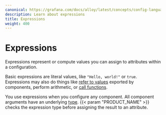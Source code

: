 ```yaml
---
canonical: https://grafana.com/docs/alloy/latest/concepts/config-language/expressions/
description: Learn about expressions
title: Expressions
weight: 400
---
```


# Expressions

Expressions represent or compute values you can assign to attributes within a configuration.

Basic expressions are literal values, like `"Hello, world!"` or `true`.
Expressions may also do things like [refer to values][] exported by components, perform arithmetic, or [call functions][].

You use expressions when you configure any component.
All component arguments have an underlying [type][].
{{< param "PRODUCT_NAME" >}} checks the expression type before assigning the result to an attribute.

[refer to values]: ./referencing_exports/
[call functions]: ./function_calls/
[type]: ./types_and_values/
